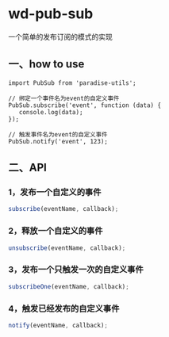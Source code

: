 # wd-pub-sub

一个简单的发布订阅的模式的实现

## 一、how to use

```
import PubSub from 'paradise-utils';

// 绑定一个事件名为event的自定义事件
PubSub.subscribe('event', function (data) {
   console.log(data);
});

// 触发事件名为event的自定义事件
PubSub.notify('event', 123);
```
## 二、API

### 1，发布一个自定义的事件
```javascript
subscribe(eventName, callback);
```
### 2，释放一个自定义的事件
```javascript
unsubscribe(eventName, callback);
```
### 3，发布一个只触发一次的自定义事件
```javascript
subscribeOne(eventName, callback);
```
### 4，触发已经发布的自定义事件
```javascript
notify(eventName, callback);
```


